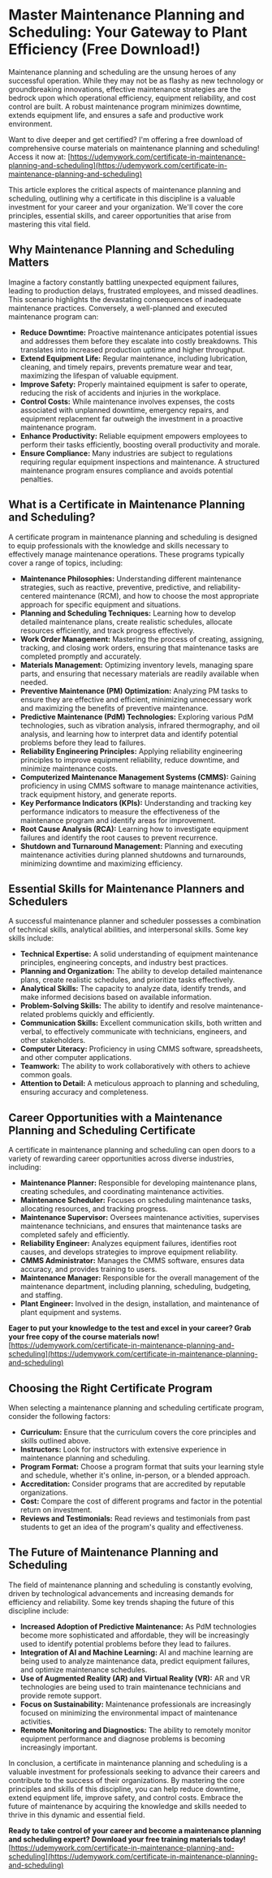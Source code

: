 # Master Maintenance Planning and Scheduling: Your Gateway to Plant Efficiency (Free Download!)

Maintenance planning and scheduling are the unsung heroes of any successful operation. While they may not be as flashy as new technology or groundbreaking innovations, effective maintenance strategies are the bedrock upon which operational efficiency, equipment reliability, and cost control are built. A robust maintenance program minimizes downtime, extends equipment life, and ensures a safe and productive work environment.

Want to dive deeper and get certified? I'm offering a free download of comprehensive course materials on maintenance planning and scheduling! Access it now at: [https://udemywork.com/certificate-in-maintenance-planning-and-scheduling](https://udemywork.com/certificate-in-maintenance-planning-and-scheduling)

This article explores the critical aspects of maintenance planning and scheduling, outlining why a certificate in this discipline is a valuable investment for your career and your organization. We'll cover the core principles, essential skills, and career opportunities that arise from mastering this vital field.

## Why Maintenance Planning and Scheduling Matters

Imagine a factory constantly battling unexpected equipment failures, leading to production delays, frustrated employees, and missed deadlines. This scenario highlights the devastating consequences of inadequate maintenance practices. Conversely, a well-planned and executed maintenance program can:

*   **Reduce Downtime:** Proactive maintenance anticipates potential issues and addresses them before they escalate into costly breakdowns. This translates into increased production uptime and higher throughput.
*   **Extend Equipment Life:** Regular maintenance, including lubrication, cleaning, and timely repairs, prevents premature wear and tear, maximizing the lifespan of valuable equipment.
*   **Improve Safety:** Properly maintained equipment is safer to operate, reducing the risk of accidents and injuries in the workplace.
*   **Control Costs:** While maintenance involves expenses, the costs associated with unplanned downtime, emergency repairs, and equipment replacement far outweigh the investment in a proactive maintenance program.
*   **Enhance Productivity:** Reliable equipment empowers employees to perform their tasks efficiently, boosting overall productivity and morale.
*   **Ensure Compliance:** Many industries are subject to regulations requiring regular equipment inspections and maintenance. A structured maintenance program ensures compliance and avoids potential penalties.

## What is a Certificate in Maintenance Planning and Scheduling?

A certificate program in maintenance planning and scheduling is designed to equip professionals with the knowledge and skills necessary to effectively manage maintenance operations. These programs typically cover a range of topics, including:

*   **Maintenance Philosophies:** Understanding different maintenance strategies, such as reactive, preventive, predictive, and reliability-centered maintenance (RCM), and how to choose the most appropriate approach for specific equipment and situations.
*   **Planning and Scheduling Techniques:** Learning how to develop detailed maintenance plans, create realistic schedules, allocate resources efficiently, and track progress effectively.
*   **Work Order Management:** Mastering the process of creating, assigning, tracking, and closing work orders, ensuring that maintenance tasks are completed promptly and accurately.
*   **Materials Management:** Optimizing inventory levels, managing spare parts, and ensuring that necessary materials are readily available when needed.
*   **Preventive Maintenance (PM) Optimization:** Analyzing PM tasks to ensure they are effective and efficient, minimizing unnecessary work and maximizing the benefits of preventive maintenance.
*   **Predictive Maintenance (PdM) Technologies:** Exploring various PdM technologies, such as vibration analysis, infrared thermography, and oil analysis, and learning how to interpret data and identify potential problems before they lead to failures.
*   **Reliability Engineering Principles:** Applying reliability engineering principles to improve equipment reliability, reduce downtime, and minimize maintenance costs.
*   **Computerized Maintenance Management Systems (CMMS):** Gaining proficiency in using CMMS software to manage maintenance activities, track equipment history, and generate reports.
*   **Key Performance Indicators (KPIs):** Understanding and tracking key performance indicators to measure the effectiveness of the maintenance program and identify areas for improvement.
*   **Root Cause Analysis (RCA):** Learning how to investigate equipment failures and identify the root causes to prevent recurrence.
*   **Shutdown and Turnaround Management:** Planning and executing maintenance activities during planned shutdowns and turnarounds, minimizing downtime and maximizing efficiency.

## Essential Skills for Maintenance Planners and Schedulers

A successful maintenance planner and scheduler possesses a combination of technical skills, analytical abilities, and interpersonal skills. Some key skills include:

*   **Technical Expertise:** A solid understanding of equipment maintenance principles, engineering concepts, and industry best practices.
*   **Planning and Organization:** The ability to develop detailed maintenance plans, create realistic schedules, and prioritize tasks effectively.
*   **Analytical Skills:** The capacity to analyze data, identify trends, and make informed decisions based on available information.
*   **Problem-Solving Skills:** The ability to identify and resolve maintenance-related problems quickly and efficiently.
*   **Communication Skills:** Excellent communication skills, both written and verbal, to effectively communicate with technicians, engineers, and other stakeholders.
*   **Computer Literacy:** Proficiency in using CMMS software, spreadsheets, and other computer applications.
*   **Teamwork:** The ability to work collaboratively with others to achieve common goals.
*   **Attention to Detail:** A meticulous approach to planning and scheduling, ensuring accuracy and completeness.

## Career Opportunities with a Maintenance Planning and Scheduling Certificate

A certificate in maintenance planning and scheduling can open doors to a variety of rewarding career opportunities across diverse industries, including:

*   **Maintenance Planner:** Responsible for developing maintenance plans, creating schedules, and coordinating maintenance activities.
*   **Maintenance Scheduler:** Focuses on scheduling maintenance tasks, allocating resources, and tracking progress.
*   **Maintenance Supervisor:** Oversees maintenance activities, supervises maintenance technicians, and ensures that maintenance tasks are completed safely and efficiently.
*   **Reliability Engineer:** Analyzes equipment failures, identifies root causes, and develops strategies to improve equipment reliability.
*   **CMMS Administrator:** Manages the CMMS software, ensures data accuracy, and provides training to users.
*   **Maintenance Manager:** Responsible for the overall management of the maintenance department, including planning, scheduling, budgeting, and staffing.
*   **Plant Engineer:** Involved in the design, installation, and maintenance of plant equipment and systems.

**Eager to put your knowledge to the test and excel in your career? Grab your free copy of the course materials now!** [https://udemywork.com/certificate-in-maintenance-planning-and-scheduling](https://udemywork.com/certificate-in-maintenance-planning-and-scheduling)

## Choosing the Right Certificate Program

When selecting a maintenance planning and scheduling certificate program, consider the following factors:

*   **Curriculum:** Ensure that the curriculum covers the core principles and skills outlined above.
*   **Instructors:** Look for instructors with extensive experience in maintenance planning and scheduling.
*   **Program Format:** Choose a program format that suits your learning style and schedule, whether it's online, in-person, or a blended approach.
*   **Accreditation:** Consider programs that are accredited by reputable organizations.
*   **Cost:** Compare the cost of different programs and factor in the potential return on investment.
*   **Reviews and Testimonials:** Read reviews and testimonials from past students to get an idea of the program's quality and effectiveness.

## The Future of Maintenance Planning and Scheduling

The field of maintenance planning and scheduling is constantly evolving, driven by technological advancements and increasing demands for efficiency and reliability. Some key trends shaping the future of this discipline include:

*   **Increased Adoption of Predictive Maintenance:** As PdM technologies become more sophisticated and affordable, they will be increasingly used to identify potential problems before they lead to failures.
*   **Integration of AI and Machine Learning:** AI and machine learning are being used to analyze maintenance data, predict equipment failures, and optimize maintenance schedules.
*   **Use of Augmented Reality (AR) and Virtual Reality (VR):** AR and VR technologies are being used to train maintenance technicians and provide remote support.
*   **Focus on Sustainability:** Maintenance professionals are increasingly focused on minimizing the environmental impact of maintenance activities.
*   **Remote Monitoring and Diagnostics:** The ability to remotely monitor equipment performance and diagnose problems is becoming increasingly important.

In conclusion, a certificate in maintenance planning and scheduling is a valuable investment for professionals seeking to advance their careers and contribute to the success of their organizations. By mastering the core principles and skills of this discipline, you can help reduce downtime, extend equipment life, improve safety, and control costs. Embrace the future of maintenance by acquiring the knowledge and skills needed to thrive in this dynamic and essential field.

**Ready to take control of your career and become a maintenance planning and scheduling expert? Download your free training materials today!** [https://udemywork.com/certificate-in-maintenance-planning-and-scheduling](https://udemywork.com/certificate-in-maintenance-planning-and-scheduling)
